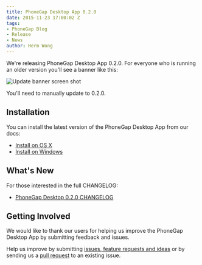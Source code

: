 ```yaml
---
title: PhoneGap Desktop App 0.2.0
date: 2015-11-23 17:00:02 Z
tags:
- PhoneGap Blog
- Release
- News
author: Herm Wong
---
```


We're releasing PhoneGap Desktop App 0.2.0. For everyone who is running an older version you'll see a banner like this:

![Update banner screen shot](/blog/uploads/2015-11/phonegap-desktop-0-2-0-banner.png)

You'll need to manually update to 0.2.0.

## Installation

You can install the latest version of the PhoneGap Desktop App from our docs:

- [Install on OS X](http://docs.phonegap.com/references/desktop-app/install/mac/)
- [Install on Windows](http://docs.phonegap.com/references/desktop-app/install/win/)

## What's New

For those interested in the full CHANGELOG:

- [PhoneGap Desktop 0.2.0 CHANGELOG](https://github.com/phonegap/phonegap-app-desktop/issues?q=milestone%3A%220.2.0+Beta+%2F+Initial+Electron+Project+Setup%22+is%3Aclosed)

## Getting Involved

We would like to thank our users for helping us improve the PhoneGap Desktop App by submitting feedback and issues.

Help us improve by submitting [issues, feature requests and ideas](https://github.com/phonegap/phonegap-app-desktop/issues) or by sending us a [pull request](https://github.com/phonegap/phonegap-app-desktop) to an existing issue.
